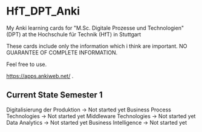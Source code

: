 # HfT_DPT_Anki
My Anki learning cards for "M.Sc. Digitale Prozesse und Technologien" (DPT) at the Hochschule für Technik (HfT) in Stuttgart

These cards include only the information which i think are important. 
NO GUARANTEE OF COMPLETE INFORMATION.

Feel free to use. 

https://apps.ankiweb.net/
.

## Current State Semester 1

Digitalisierung der Produktion -> Not started yet
Business Process Technologies -> Not started yet
Middleware Technologies -> Not started yet
Data Analytics -> Not started yet
Business Intelligence -> Not started yet